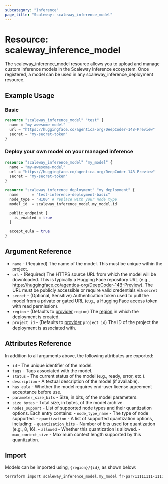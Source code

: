 ```yaml
---
subcategory: "Inference"
page_title: "Scaleway: scaleway_inference_model"
---
```


# Resource: scaleway_inference_model

The scaleway_inference_model resource allows you to upload and manage custom inference models in the Scaleway Inference ecosystem. Once registered, a model can be used in any scaleway_inference_deployment resource.

## Example Usage

### Basic

```terraform
resource "scaleway_inference_model" "test" {
  name = "my-awesome-model"
  url = "https://huggingface.co/agentica-org/DeepCoder-14B-Preview"
  secret = "my-secret-token"
}
```

### Deploy your own model on your managed inference

```terraform
resource "scaleway_inference_model" "my_model" {
  name = "my-awesome-model"
  url = "https://huggingface.co/agentica-org/DeepCoder-14B-Preview"
  secret = "my-secret-token"
}

resource "scaleway_inference_deployment" "my_deployment" {
  name      = "test-inference-deployment-basic"
  node_type = "H100" # replace with your node type
  model_id  = scaleway_inference_model.my_model.id

  public_endpoint {
    is_enabled = true
  }

  accept_eula = true
}
```

## Argument Reference

- `name` - (Required) The name of the model. This must be unique within the project.
- `url` - (Required) The HTTPS source URL from which the model will be downloaded. This is typically a Hugging Face repository URL (e.g., https://huggingface.co/agentica-org/DeepCoder-14B-Preview). The URL must be publicly accessible or require valid credentials via `secret`
- `secret` - (Optional, Sensitive) Authentication token used to pull the model from a private or gated URL (e.g., a Hugging Face access token with read permission).
- `region` - (Defaults to [provider](../index.md#region) `region`) The [region](../guides/regions_and_zones.md#regions) in which the deployment is created.
- `project_id` - (Defaults to [provider](../index.md#project_id) `project_id`) The ID of the project the deployment is associated with.

## Attributes Reference

In addition to all arguments above, the following attributes are exported:

- `id` - The unique identifier of the model.
- `tags` - Tags associated with the model.
- `status` - The current status of the model (e.g., ready, error, etc.).
- `description` - A textual description of the model (if available).
- `has_eula` - Whether the model requires end-user license agreement acceptance before use.
- `parameter_size_bits` - Size, in bits, of the model parameters.
- `size_bytes` - Total size, in bytes, of the model archive.
- `nodes_support` - List of supported node types and their quantization options. Each entry contains:
        - `node_type_name` - The type of node supported.
        - `quantization` - A list of supported quantization options, including:
            - `quantization_bits` -  Number of bits used for quantization (e.g., 8, 16).
            - `allowed` - Whether this quantization is allowed.
            - `max_context_size` - Maximum context length supported by this quantization.

## Import

Models can be imported using, `{region}/{id}`, as shown below:

```bash
terraform import scaleway_inference_model.my_model fr-par/11111111-1111-1111-1111-111111111111
```